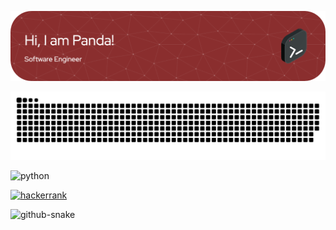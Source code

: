 <!--
**silverscorpio/silverscorpio** is a ✨ _special_ ✨ repository because its `README.md` (this file) appears on your GitHub profile.

Here are some ideas to get you started:

- 🔭 I’m currently working on ...
- 🌱 I’m currently learning ...
- 👯 I’m looking to collaborate on ...
- 🤔 I’m looking for help with ...
- 💬 Ask me about ...
- 📫 How to reach me: ...
- 😄 Pronouns: ...
- ⚡ Fun fact: ...


![Anurag's GitHub stats](https://github-readme-stats.vercel.app/api?username=silverscorpio&show_icons=true&theme=transparent)
-->

![Header](./imgs/header.png)

![snake svg](https://github.com/silverscorpio/silverscorpio/blob/output/github-contribution-grid-snake.svg)

![python](https://img.shields.io/badge/Python-14354C?style=for-the-badge&logo=python&logoColor=white)

[![hackerrank](https://img.shields.io/badge/-Hackerrank-2EC866?style=for-the-badge&logo=HackerRank&logoColor=white)](https://www.hackerrank.com/coder_panda)

<picture>
  <source media="(prefers-color-scheme: dark)" srcset="github-snake-dark.svg" />
  
  <img alt="github-snake" src="github-snake.svg" />
</picture>
